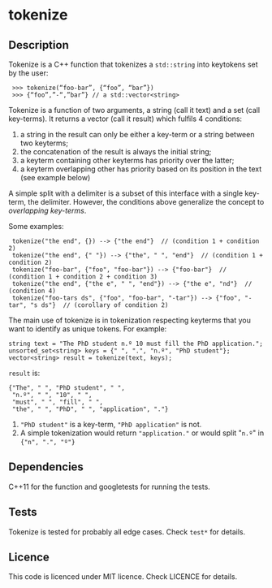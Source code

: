 # tokenize

## Description
Tokenize is a C++ function that tokenizes a `std::string` into keytokens set by the user:

     >>> tokenize(“foo-bar”, {“foo”, “bar”})
     >>> {“foo”,”-“,”bar”} // a std::vector<string>

Tokenize is a function of two arguments, a string (call it text) and a set (call key-terms). It returns a vector<string> (call it result) which fulfils 4 conditions:

1. a string in the result can only be either a key-term or a string between two keyterms;
2. the concatenation of the result is always the initial string;
3. a keyterm containing other keyterms has priority over the latter;
4. a keyterm overlapping other has priority based on its position in the text (see example below)

A simple split with a delimiter is a subset of this interface with a single key-term, the delimiter. However, the conditions above generalize the concept to *overlapping key-terms*.

Some examples:

     tokenize("the end", {}) --> {"the end"}  // (condition 1 + condition 2)
     tokenize("the end", {" "}) --> {"the", " ", "end"}  // (condition 1 + condition 2)
     tokenize("foo-bar", {"foo", "foo-bar"}) --> {"foo-bar"}  // (condition 1 + condition 2 + condition 3)
     tokenize("the end", {"the e", " ", "end"}) --> {"the e", "nd"}  // (condition 4)
     tokenize("foo-tars ds", {"foo", "foo-bar", "-tar"}) --> {"foo", "-tar", "s ds"}  // (corollary of condition 2)

The main use of tokenize is in tokenization respecting keyterms that you want to identify as unique tokens.
For example:

    string text = "The PhD student n.º 10 must fill the PhD application.";
    unsorted_set<string> keys = {" ", ".", "n.º", "PhD student"};
    vector<string> result = tokenize(text, keys);

`result` is:

    {"The", " ", "PhD student", " ", 
     "n.º", " ", "10", " ",
     "must", " ", "fill", " ", 
     "the", " ", "PhD", " ", "application", "."}

1. `"PhD student"` is a key-term, `"PhD application"` is not.
2. A simple tokenization would return `"application."` or would split "`n.º`" in `{"n", ".", "º"}`

## Dependencies

C++11 for the function and googletests for running the tests.

## Tests

Tokenize is tested for probably all edge cases. Check `test*` for details.

## Licence

This code is licenced under MIT licence. Check LICENCE for details.
